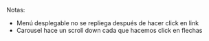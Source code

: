 Notas:

- Menú desplegable no se repliega después de hacer click en link
- Carousel hace un scroll down cada que hacemos click en flechas

